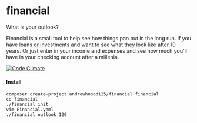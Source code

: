 financial
========
What is your outlook?

Financial is a small tool to help see how things pan out in the long run. If you have loans or investments and want to see what they look like after 10 years. Or just enter in your income and expenses and see how much you'll have in your checking account after a millenia. 

[![Code Climate](https://codeclimate.com/github/andrewhood125/financial/badges/gpa.svg)](https://codeclimate.com/github/andrewhood125/financial)

#### Install
`composer create-project andrewhoood125/financial financial`  
`cd financial`  
`./financial init`  
`vim Financial.yaml`  
`./financial outlook 120`  
